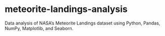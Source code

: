 # meteorite-landings-analysis
Data analysis of NASA’s Meteorite Landings dataset using Python, Pandas, NumPy, Matplotlib, and Seaborn.
